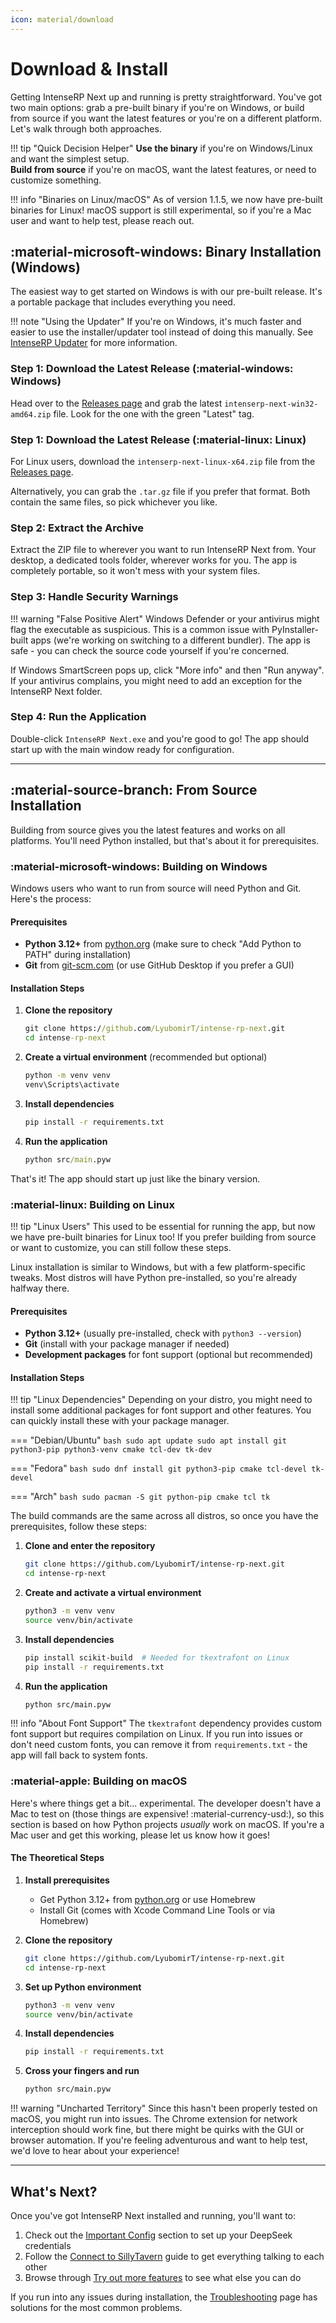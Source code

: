 ```yaml
---
icon: material/download
---
```


# Download & Install

Getting IntenseRP Next up and running is pretty straightforward. You've got two main options: grab a pre-built binary if you're on Windows, or build from source if you want the latest features or you're on a different platform. Let's walk through both approaches.

!!! tip "Quick Decision Helper"
    **Use the binary** if you're on Windows/Linux and want the simplest setup.  
    **Build from source** if you're on macOS, want the latest features, or need to customize something.

!!! info "Binaries on Linux/macOS"
    As of version 1.1.5, we now have pre-built binaries for Linux! macOS support is still experimental, so if you're a Mac user and want to help test, please reach out.

## :material-microsoft-windows: Binary Installation (Windows)

The easiest way to get started on Windows is with our pre-built release. It's a portable package that includes everything you need.

!!! note "Using the Updater"
      If you're on Windows, it's much faster and easier to use the installer/updater tool instead of doing this manually. See [IntenseRP Updater](features/updater.md) for more information.

### Step 1: Download the Latest Release (:material-windows: Windows)

Head over to the [Releases page](https://github.com/LyubomirT/intense-rp-next/releases) and grab the latest `intenserp-next-win32-amd64.zip` file. Look for the one with the green "Latest" tag.

### Step 1: Download the Latest Release (:material-linux: Linux)

For Linux users, download the `intenserp-next-linux-x64.zip` file from the [Releases page](https://github.com/LyubomirT/intense-rp-next/releases).

Alternatively, you can grab the `.tar.gz` file if you prefer that format. Both contain the same files, so pick whichever you like.

### Step 2: Extract the Archive

Extract the ZIP file to wherever you want to run IntenseRP Next from. Your desktop, a dedicated tools folder, wherever works for you. The app is completely portable, so it won't mess with your system files.

### Step 3: Handle Security Warnings

!!! warning "False Positive Alert"
    Windows Defender or your antivirus might flag the executable as suspicious. This is a common issue with PyInstaller-built apps (we're working on switching to a different bundler). The app is safe - you can check the source code yourself if you're concerned.

If Windows SmartScreen pops up, click "More info" and then "Run anyway". If your antivirus complains, you might need to add an exception for the IntenseRP Next folder.

### Step 4: Run the Application

Double-click `IntenseRP Next.exe` and you're good to go! The app should start up with the main window ready for configuration.

---

## :material-source-branch: From Source Installation

Building from source gives you the latest features and works on all platforms. You'll need Python installed, but that's about it for prerequisites.

### :material-microsoft-windows: Building on Windows

Windows users who want to run from source will need Python and Git. Here's the process:

#### Prerequisites
- **Python 3.12+** from [python.org](https://www.python.org/) (make sure to check "Add Python to PATH" during installation)
- **Git** from [git-scm.com](https://git-scm.com/) (or use GitHub Desktop if you prefer a GUI)

#### Installation Steps

1. **Clone the repository**
   ```cmd
   git clone https://github.com/LyubomirT/intense-rp-next.git
   cd intense-rp-next
   ```

2. **Create a virtual environment** (recommended but optional)
   ```cmd
   python -m venv venv
   venv\Scripts\activate
   ```

3. **Install dependencies**
   ```cmd
   pip install -r requirements.txt
   ```

4. **Run the application**
   ```cmd
   python src/main.pyw
   ```

That's it! The app should start up just like the binary version.

### :material-linux: Building on Linux

!!! tip "Linux Users"
    This used to be essential for running the app, but now we have pre-built binaries for Linux too! If you prefer building from source or want to customize, you can still follow these steps.

Linux installation is similar to Windows, but with a few platform-specific tweaks. Most distros will have Python pre-installed, so you're already halfway there.

#### Prerequisites
- **Python 3.12+** (usually pre-installed, check with `python3 --version`)
- **Git** (install with your package manager if needed)
- **Development packages** for font support (optional but recommended)

#### Installation Steps

!!! tip "Linux Dependencies"
    Depending on your distro, you might need to install some additional packages for font support and other features. You can quickly install these with your package manager.

=== "Debian/Ubuntu"
       ```bash
       sudo apt update
       sudo apt install git python3-pip python3-venv cmake tcl-dev tk-dev
       ```
   
=== "Fedora"
       ```bash
       sudo dnf install git python3-pip cmake tcl-devel tk-devel
       ```
   
=== "Arch"
       ```bash
       sudo pacman -S git python-pip cmake tcl tk
       ```

The build commands are the same across all distros, so once you have the prerequisites, follow these steps:

1. **Clone and enter the repository**
   ```bash
   git clone https://github.com/LyubomirT/intense-rp-next.git
   cd intense-rp-next
   ```

2. **Create and activate a virtual environment**
   ```bash
   python3 -m venv venv
   source venv/bin/activate
   ```

3. **Install dependencies**
   ```bash
   pip install scikit-build  # Needed for tkextrafont on Linux
   pip install -r requirements.txt
   ```

4. **Run the application**
   ```bash
   python src/main.pyw
   ```

!!! info "About Font Support"
    The `tkextrafont` dependency provides custom font support but requires compilation on Linux. If you run into issues or don't need custom fonts, you can remove it from `requirements.txt` - the app will fall back to system fonts.

### :material-apple: Building on macOS

Here's where things get a bit... experimental. The developer doesn't have a Mac to test on (those things are expensive! :material-currency-usd:), so this section is based on how Python projects *usually* work on macOS. If you're a Mac user and get this working, please let us know how it goes!

#### The Theoretical Steps

1. **Install prerequisites**
   - Get Python 3.12+ from [python.org](https://www.python.org/) or use Homebrew
   - Install Git (comes with Xcode Command Line Tools or via Homebrew)

2. **Clone the repository**
   ```bash
   git clone https://github.com/LyubomirT/intense-rp-next.git
   cd intense-rp-next
   ```

3. **Set up Python environment**
   ```bash
   python3 -m venv venv
   source venv/bin/activate
   ```

4. **Install dependencies**
   ```bash
   pip install -r requirements.txt
   ```

5. **Cross your fingers and run**
   ```bash
   python src/main.pyw
   ```

!!! warning "Uncharted Territory"
    Since this hasn't been properly tested on macOS, you might run into issues. The Chrome extension for network interception should work fine, but there might be quirks with the GUI or browser automation. If you're feeling adventurous and want to help test, we'd love to hear about your experience!

---

## What's Next?

Once you've got IntenseRP Next installed and running, you'll want to:

1. Check out the [Important Config](important-config.md) section to set up your DeepSeek credentials
2. Follow the [Connect to SillyTavern](connect-to-sillytavern.md) guide to get everything talking to each other
3. Browse through [Try out more features](if-it-worked/try-out-more-features.md) to see what else you can do

If you run into any issues during installation, the [Troubleshooting](if-it-didnt/troubleshooting.md) page has solutions for the most common problems.